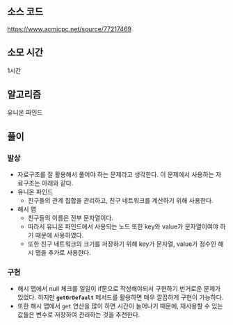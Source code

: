 ## 소스 코드

https://www.acmicpc.net/source/77217469

## 소모 시간

1시간

## 알고리즘

유니온 파인드

## 풀이

### 발상

-   자료구조를 잘 활용해서 풀어야 하는 문제라고 생각한다. 이 문제에서 사용하는 자료구조는 아래와 같다.
-   유니온 파인드
    -   친구들의 관계 집합을 관리하고, 친구 네트워크를 계산하기 위해 사용한다.
-   해시 맵
    -   친구들의 이름은 전부 문자열이다.
    -   따라서 유니온 파인드에서 사용되는 노드 또한 key와 value가 문자열이여야 하기 때문에 사용하였다.
    -   또한 친구 네트워크의 크기를 저장하기 위해 key가 문자열, value가 정수인 해시 맵을 추가로 사용한다.

### 구현

-   해시 맵에서 null 체크를 일일이 if문으로 작성해야되서 구현하기 번거로운 문제가 있었다. 하지만 **`getOrDefault`** 메서드를 활용하면 매우 깔끔하게 구현이 가능하다.
-   또한 해시 맵에서 `get` 연산을 많이 하면 시간이 늘어나기 때문에, 재사용할 수 있는 값들은 변수로 저장하여 관리하는 것을 추천한다.
